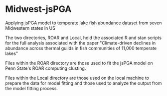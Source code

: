 # Midwest-jsPGA
Applying jsPGA model to temperate lake fish abundance dataset from seven Midwestern states in US

The two directories, ROAR and Local, hold the associated R and stan scripts for the full analysis associated with the paper "Climate-driven declines in abundance across thermal guilds in  fish communities of 11,000 temperate lakes"

Files within the ROAR directory are those used to fit the jsPGA model on Penn State's ROAR computing clusting.

Files within the Local directory are those used on the local machine to prepare the data for model fitting and those used to analyze the output from the model fitting process.
